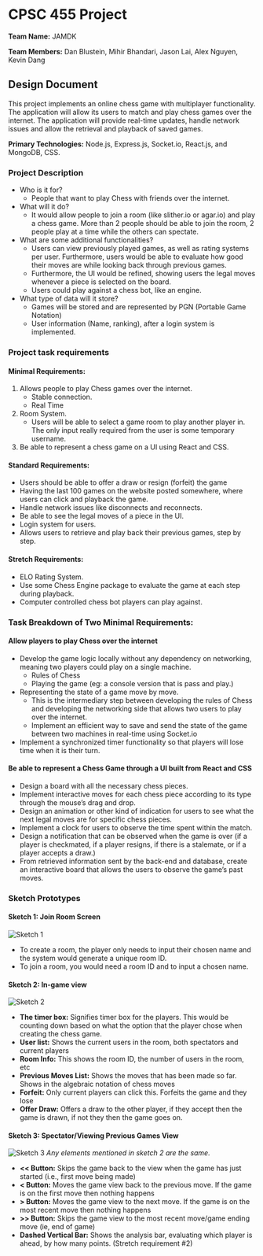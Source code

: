 # CPSC 455 Project 
**Team Name:** JAMDK

**Team Members:** Dan Blustein, Mihir Bhandari, Jason Lai, Alex Nguyen, Kevin Dang
## Design Document
This project implements an online chess game with multiplayer functionality. The application will allow its users to match and play chess games over the internet. The application will provide real-time updates, handle network issues and allow the retrieval and playback of saved games.

**Primary Technologies:** Node.js, Express.js, Socket.io, React.js, and MongoDB, CSS.

### Project Description

-   Who is it for?
	- People that want to play Chess with friends over the internet.
- What will it do?
	- It would allow people to join a room (like slither.io or agar.io) and play a chess game. More than 2 people should be able to join the room, 2 people play at a time while the others can spectate.
-   What are some additional functionalities?
	-   Users can view previously played games, as well as rating systems per user. Furthermore, users would be able to evaluate how good their moves are while looking back through previous games.
	-   Furthermore, the UI would be refined, showing users the legal moves whenever a piece is selected on the board.
	-   Users could play against a chess bot, like an engine.
-   What type of data will it store?
	-   Games will be stored and are represented by PGN (Portable Game Notation)
	-   User information (Name, ranking), after a login system is implemented.

### Project task requirements

#### Minimal Requirements:
1. Allows people to play Chess games over the internet.
	-   Stable connection.
	-  Real Time
2. Room System.
	-   Users will be able to select a game room to play another player in. The only input really required from the user is some temporary username.
3. Be able to represent a chess game on a UI using React and CSS.
#### Standard Requirements:
   - Users should be able to offer a draw or resign (forfeit) the game
-   Having the last 100 games on the website posted somewhere, where users can click and playback the game.
-   Handle network issues like disconnects and reconnects.
-   Be able to see the legal moves of a piece in the UI.
-   Login system for users.
-   Allows users to retrieve and play back their previous games, step by step.
#### Stretch Requirements:
-   ELO Rating System.
-   Use some Chess Engine package to evaluate the game at each step during playback.
-   Computer controlled chess bot players can play against.
### Task Breakdown of Two Minimal Requirements:
####    Allow players to play Chess over the internet
  -   Develop the game logic locally without any dependency on networking, meaning two players could play on a single machine.
		-   Rules of Chess
	    -   Playing the game (eg: a console version that is pass and play.)
-   Representing the state of a game move by move.
    -   This is the intermediary step between developing the rules of Chess and developing the networking side that allows two users to play over the internet.
    -   Implement an efficient way to save and send the state of the game between two machines in real-time using Socket.io
-   Implement a synchronized timer functionality so that players will lose time when it is their turn.
#### Be able to represent a Chess Game through a UI built from React and CSS
-   Design a board with all the necessary chess pieces.
-   Implement interactive moves for each chess piece according to its type through the mouse’s drag and drop.
-   Design an animation or other kind of indication for users to see what the next legal moves are for specific chess pieces.
-   Implement a clock for users to observe the time spent within the match.
-   Design a notification that can be observed when the game is over (if a player is checkmated, if a player resigns, if there is a stalemate, or if a player accepts a draw.)
-   From retrieved information sent by the back-end and database, create an interactive board that allows the users to observe the game’s past moves.

### Sketch Prototypes
#### Sketch 1: Join Room Screen
![Sketch 1](https://github.com/VexMihir/chessApp/blob/main/sketches/Prototype%20Sketch%201.jpg)
- To create a room, the player only needs to input their chosen name and the system would generate a unique room ID.
- To join a room, you would need a room ID and to input a chosen name.
#### Sketch 2: In-game view
![Sketch 2](https://github.com/VexMihir/chessApp/blob/main/sketches/Prototype%20Sketch%202.jpg)
- **The timer box:** Signifies timer box for the players. This would be counting down based on what the option that the player chose when creating the chess game.
- **User list:** Shows the current users in the room, both spectators and current players
- **Room Info:** This shows the room ID, the number of users in the room, etc
- **Previous Moves List:** Shows the moves that has been made so far. Shows in the algebraic notation of chess moves
- **Forfeit:** Only current players can click this. Forfeits the game and they lose
- **Offer Draw:** Offers a draw to the other player, if they accept then the game is drawn, if not they then the game goes on.

#### Sketch 3: Spectator/Viewing Previous Games View
![Sketch 3](https://github.com/VexMihir/chessApp/blob/main/sketches/Prototype%20Sketch%203.jpg)
*Any elements mentioned in sketch 2 are the same.*
- **<< Button:** Skips the game back to the view when the game has just started (i.e., first move being made)
- **< Button:** Moves the game view back to the previous move. If the game is on the first move then nothing happens
- **> Button:** Moves the game view to the next move. If the game is on the most recent move then nothing happens
- **>> Button:** Skips the game view to the most recent move/game ending move (ie, end of game)
- **Dashed Vertical Bar:** Shows the analysis bar, evaluating which player is ahead, by how many points. (Stretch requirement #2)
